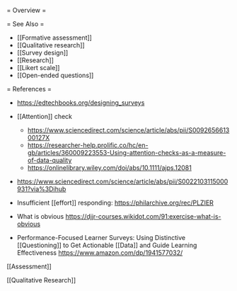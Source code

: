 = Overview =

= See Also =

- [[Formative assessment]]
- [[Qualitative research]]
- [[Survey design]]
- [[Research]]
- [[Likert scale]]
- [[Open-ended questions]]

= References =

- https://edtechbooks.org/designing_surveys
- [[Attention]] check
	-  https://www.sciencedirect.com/science/article/abs/pii/S009265661300127X
	-  https://researcher-help.prolific.co/hc/en-gb/articles/360009223553-Using-attention-checks-as-a-measure-of-data-quality
	-  https://onlinelibrary.wiley.com/doi/abs/10.1111/ajps.12081
- https://www.sciencedirect.com/science/article/abs/pii/S0022103115000931?via%3Dihub

- Insufficient [[effort]] responding: https://philarchive.org/rec/PLZIER

- What is obvious https://djjr-courses.wikidot.com/91:exercise-what-is-obvious

- Performance-Focused Learner Surveys: Using Distinctive [[Questioning]] to Get Actionable [[Data]] and Guide Learning Effectiveness https://www.amazon.com/dp/1941577032/

[[Assessment]]

[[Qualitative Research]]
